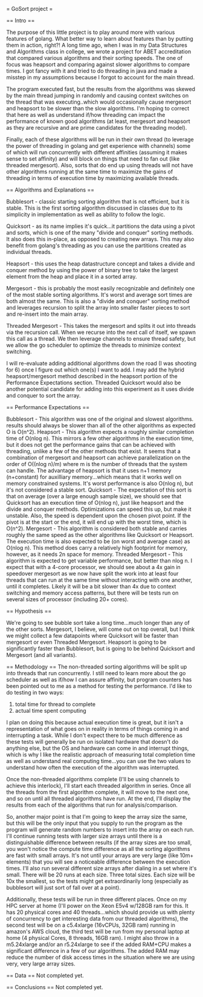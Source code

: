= GoSort project = 

== Intro == 

The purpose of this little project is to play around more with various features of golang. What better way to learn about features than by putting them in action, right?! 
A long time ago, when I was in my Data Structures and Algorithms class in college, we wrote a project for ABET accreditation that compared various algorithms and their sorting speeds. The one of focus was heapsort and comparing against slower algorithms to compare times. I got fancy with it and tried to do threading in java and made a misstep in my assumptions because I forgot to account for the main thread. 

The program executed fast, but the results from the algorithms was skewed by the main thread jumping in randomly and causing context switches on the thread that was executing..which would occasionally cause mergesort and heapsort to be slower than the slow algorithms. I'm hoping to correct that here as well as understand if/how threading can impact the performance of known good algorithms (at least, mergesort and heapsort as they are recursive and are prime candidates for the threading model).

Finally, each of these algorithms will be run in their own thread (to leverage the power of threading in golang and get experience with channels) some of which will run concurrently with different affinities (assuming it makes sense to set affinity) and will block on things that need to fan out (like threaded mergesort). Also, sorts that do end up using threads will not have other algorithms running at the same time to maximize the gains of threading in terms of execution time by maximizing available threads. 

== Algorithms and Explanations == 

Bubblesort - classic starting sorting algorithm that is not efficient, but it is stable. This is the first sorting algorithm discussed in classes due to its simplicity in implementation as well as ability to follow the logic.  

Quicksort - as its name implies it's quick...it partitions the data using a pivot and sorts, which is one of the many "divide and conquer" sorting methods. It also does this in-place, as opposed to creating new arrays. This may also benefit from golang's threading as you can use the partitions created as individual threads. 

Heapsort - this uses the heap datastructure concept and takes a divide and conquer method by using the power of binary tree to take the largest element from the heap and place it in a sorted array.  

Mergesort - this is probably the most easily recognizable and definitely one of the most stable sorting algorithms. It's worst and average sort times are both almost the same. This is also a "divide and conquer" sorting method and leverages recursion to split the array into smaller faster pieces to sort and re-insert into the main array. 

Threaded Mergesort - This takes the mergesort and splits it out into threads via the recursion call. When we recurse into the next call of itself, we spawn this call as a thread. We then leverage channels to ensure thread safety, but we allow the go scheduler to optimize the threads to minimize context switching. 

I will re-evaluate adding additional algorithms down the road (I was shooting for 6) once I figure out which one(s) I want to add. I may add the hybrid heapsort/mergesort method described in the heapsort portion of the Performance Expectations section. Threaded Quicksort would also be another potential candidate for adding into this experiment as it uses divide and conquer to sort the array. 

== Performance Expectations == 

Bubblesort - This algorithm was one of the original and slowest algorithms. results should always be slower than all of the other algorithms as expected O is O(n^2). 
Heapsort - This algorithm expects a roughly similar completion time of O(nlog n). This mirrors a few other algorithms in the execution time, but it does not get the performance gains that can be achieved with threading, unlike a few of the other methods that exist. It seems that a combination of mergesort and heapsort can achieve parallelization on the order of O((nlog n)/m) where m is the number of threads that the system can handle. The advantage of heapsort is that it uses n+1 memory (n+constant) for auxilliary memory...which means that it works well on memory constrained systems. It's worst performance is also O(nlog n), but it's not considered a stable sort. 
Quicksort - The expectation of this sort is that on average (over a large enough sample size), we should see that Quicksort has an execution time of O(nlog n), just like heapsort and the divide and conquer methods. Optimizations can speed this up, but make it unstable. Also, the speed is dependent upon the chosen pivot point. If the pivot is at the start or the end, it will end up with the worst time, which is O(n^2). 
Mergesort - This algorithm is considered both stable and carries roughly the same speed as the other algorithms like Quicksort or Heapsort. The execution time is also expected to be (on worst and average case) as O(nlog n). This method does carry a relatively high footprint for memory, however, as it needs 2n space for memory. 
Threaded Mergesort - This algorithm is expected to get variable performance, but better than nlog n. I expect that with a 4-core processor, we should see about a 4x gain in speedover mergesort as we now have split the work into at least four threads that can run at the same time without interacting with one another, until it completes. Likely it will be a bit slower than 4x due to context switching and memory access patterns, but there will be tests run on several sizes of processor (including 20+ cores). 

== Hypothesis == 

We're going to see bubble sort take a long time...much longer than any of the other sorts. Mergesort, I believe, will come out on top overall, but I think we might collect a few datapoints where Quicksort will be faster than mergesort or even Threaded Mergesort. Heapsort is going to be significantly faster than Bubblesort, but is going to be behind Quicksort and Mergesort (and all variants). 

== Methodology == 
The non-threaded sorting algorithms will be split up into threads that run concurrently. I still need to learn more about the go scheduler as well as if/how I can assure affinity, but program counters has been pointed out to me as a method for testing the performance. I'd like to do testing in two ways: 
1. total time for thread to complete 
2. actual time spent computing 

I plan on doing this because actual execution time is great, but it isn't a representation of what goes on in reality in terms of things coming in and interrupting a task. While I don't expect there to be much difference as these tests will generally be run on isolated hardware that doesn't do anything else, but the OS and hardware can come in and interrupt things, which is why I like the realistic approach of measuring total completion time as well as understand real computing time...you can use the two values to understand how often the execution of the algorithm was interrupted.

Once the non-threaded algorithms complete (I'll be using channels to achieve this interlock), I'll start each threaded algorithm in series. Once all the threads from the first algorithm complete, it will move to the next one, and so on until all threaded algorithms have run. At the end, I'll display the results from each of the algorithms that run for analysis/comparison. 

So, another major point is that I'm going to keep the array size the same, but this will be the only input that you supply to run the program as the program will generate random numbers to insert into the array on each run. I'll continue running tests with larger size arrays until there is a distinguishable difference between results (if the array sizes are too small, you won't notice the compute time difference as all the sorting algorithms are fast with small arrays. It's not until your arrays are very large (like 10m+ elements) that you will see a noticeable difference between the execution times. I'll also run several different size arrays after dialing in a set where it's small. There will be 20 runs at each size. Three total sizes. Each size will be 10x the smallest, so the tests might get extraordinarily long (especially as bubblesort will just sort of fall over at a point).

Additionally, these tests will be run in three different places. Once on my HPC server at home (I'll power on the Xeon E5v4 w/128GB ram for this. It has 20 physical cores and 40 threads...which should provide us with plenty of concurrency to get interesting data from our threaded algorithms), the second test will be on a c5.4xlarge (16vCPUs, 32GB ram) running in amazon's AWS cloud, the third test will be run from my personal laptop at home (4 physical Cores, 8 threads, 16GB ram). I might also throw in a m5.24xlarge and/or an r5.24xlarge to see if the added RAM+CPU makes a significant difference in a few of our algorithms. The added RAM may reduce the number of disk access times in the situation where we are using very, very large array sizes. 

== Data == 
Not completed yet.

== Conclusions == 
Not completed yet.
